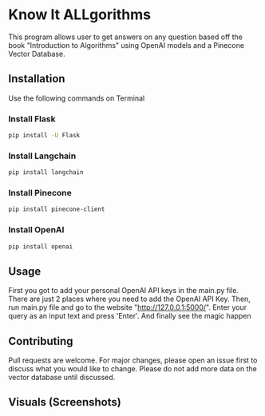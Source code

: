 # Know It ALLgorithms
This program allows user to get answers on any question based off the book "Introduction to Algorithms" using OpenAI models and a Pinecone Vector Database.

## Installation
Use the following commands on Terminal

### Install Flask
```bash
pip install -U Flask
```

### Install Langchain
```bash
pip install langchain
```

### Install Pinecone
```bash
pip install pinecone-client
```


### Install OpenAI
```bash
pip install openai
```

## Usage
 First you got to add your personal OpenAI API keys in the main.py file. There are just 2 places where you need to add the OpenAI API Key. Then, run main.py file and go to the website "http://127.0.0.1:5000/". Enter your query as an input text and press 'Enter'. And finally see the magic happen

## Contributing
 Pull requests are welcome. For major changes, please open an issue first to discuss what you would like to change. Please do not add more data on the vector database until discussed.
 
## Visuals (Screenshots)











